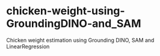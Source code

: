# chicken-weight-using-GroundingDINO-and_SAM
Chicken weight estimation using Grounding DINO, SAM and LinearRegression
